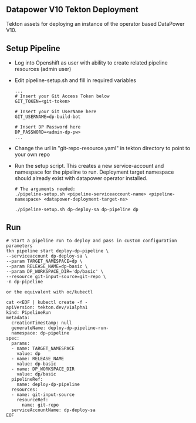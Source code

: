 ## Datapower V10 Tekton Deployment
Tekton assets for deploying an instance of the operator based DataPower V10.


## Setup Pipeline

* Log into Openshift as user with ability to create related pipeline resources (admin user)

* Edit pipeline-setup.sh and fill in required variables
    ```
    ...
    # Insert your Git Access Token below
    GIT_TOKEN=<git-token>

    # Insert your Git UserName here
    GIT_USERNAME=dp-build-bot

    # Insert DP Password here
    DP_PASSWORD=<admin-dp-pw>
    ...
    ```

* Change the url in "git-repo-resource.yaml" in tekton directory to point to your own repo

* Run the setup script. This creates a new service-account and namespace for the pipeline to run. Deployment target namespace should already exist with datapower operator installed.
    ```
    # The arguments needed:
    ./pipeline-setup.sh <pipeline-serviceaccount-name> <pipeline-namespace> <datapower-deployment-target-ns>
    
    ./pipeline-setup.sh dp-deploy-sa dp-pipeline dp
    ```

## Run

```
# Start a pipeline run to deploy and pass in custom configuration parameters 
tkn pipeline start deploy-dp-pipeline \
--serviceaccount dp-deploy-sa \
--param TARGET_NAMESPACE=dp \
--param RELEASE_NAME=dp-basic \
--param DP_WORKSPACE_DIR='dp/basic' \
--resource git-input-source=git-repo \
-n dp-pipeline

or the equivalent with oc/kubectl 

cat <<EOF | kubectl create -f -
apiVersion: tekton.dev/v1alpha1
kind: PipelineRun
metadata:
  creationTimestamp: null
  generateName: deploy-dp-pipeline-run-
  namespace: dp-pipeline
spec:
  params:
  - name: TARGET_NAMESPACE
    value: dp
  - name: RELEASE_NAME
    value: dp-basic
  - name: DP_WORKSPACE_DIR
    value: dp/basic
  pipelineRef:
    name: deploy-dp-pipeline
  resources:
  - name: git-input-source
    resourceRef:
      name: git-repo
  serviceAccountName: dp-deploy-sa
EOF
```